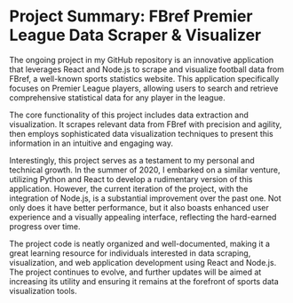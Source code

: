 # Project Summary: FBref Premier League Data Scraper & Visualizer

The ongoing project in my GitHub repository is an innovative application that leverages React and Node.js to scrape and visualize football data from FBref, a well-known sports statistics website. This application specifically focuses on Premier League players, allowing users to search and retrieve comprehensive statistical data for any player in the league.

The core functionality of this project includes data extraction and visualization. It scrapes relevant data from FBref with precision and agility, then employs sophisticated data visualization techniques to present this information in an intuitive and engaging way.

Interestingly, this project serves as a testament to my personal and technical growth. In the summer of 2020, I embarked on a similar venture, utilizing Python and React to develop a rudimentary version of this application. However, the current iteration of the project, with the integration of Node.js, is a substantial improvement over the past one. Not only does it have better performance, but it also boasts enhanced user experience and a visually appealing interface, reflecting the hard-earned progress over time.

The project code is neatly organized and well-documented, making it a great learning resource for individuals interested in data scraping, visualization, and web application development using React and Node.js. The project continues to evolve, and further updates will be aimed at increasing its utility and ensuring it remains at the forefront of sports data visualization tools.
